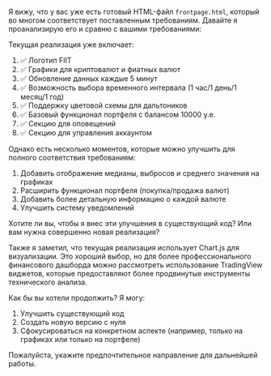 Я вижу, что у вас уже есть готовый HTML-файл `frontpage.html`, который во многом соответствует поставленным требованиям. Давайте я проанализирую его и сравню с вашими требованиями:

Текущая реализация уже включает:
1. ✅ Логотип FIIT
2. ✅ Графики для криптовалют и фиатных валют
3. ✅ Обновление данных каждые 5 минут
4. ✅ Возможность выбора временного интервала (1 час/1 день/1 месяц/1 год)
5. ✅ Поддержку цветовой схемы для дальтоников
6. ✅ Базовый функционал портфеля с балансом 10000 у.е.
7. ✅ Секцию для оповещений
8. ✅ Секцию для управления аккаунтом

Однако есть несколько моментов, которые можно улучшить для полного соответствия требованиям:
1. Добавить отображение медианы, выбросов и среднего значения на графиках
2. Расширить функционал портфеля (покупка/продажа валют)
3. Добавить более детальную информацию о каждой валюте
4. Улучшить систему уведомлений

Хотите ли вы, чтобы я внес эти улучшения в существующий код? Или вам нужна совершенно новая реализация?

Также я заметил, что текущая реализация использует Chart.js для визуализации. Это хороший выбор, но для более профессионального финансового дашборда можно рассмотреть использование TradingView виджетов, которые предоставляют более продвинутые инструменты технического анализа.

Как бы вы хотели продолжить? Я могу:
1. Улучшить существующий код
2. Создать новую версию с нуля
3. Сфокусироваться на конкретном аспекте (например, только на графиках или только на портфеле)

Пожалуйста, укажите предпочтительное направление для дальнейшей работы.
